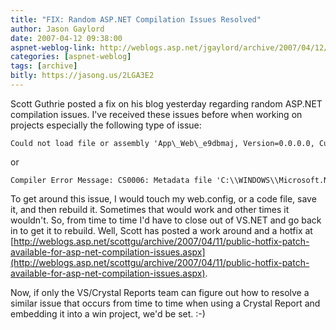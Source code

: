 ```yaml
---
title: "FIX: Random ASP.NET Compilation Issues Resolved"
author: Jason Gaylord
date: 2007-04-12 09:38:00
aspnet-weblog-link: http://weblogs.asp.net/jgaylord/archive/2007/04/12/fix-random-asp-net-compilation-issues-resolved.aspx
categories: [aspnet-weblog]
tags: [archive]
bitly: https://jasong.us/2LGA3E2
---
```


Scott Guthrie posted a fix on his blog yesterday regarding random ASP.NET compilation issues. I've received these issues before when working on projects especially the following type of issue:

```
Could not load file or assembly 'App\_Web\_e9dbmaj, Version=0.0.0.0, Culture=neutral, PublicKeyToken=null' or one of its dependencies. The system cannot find the file specified.
```

or

```
Compiler Error Message: CS0006: Metadata file 'C:\\WINDOWS\\Microsoft.NET\\Framework\\v2.0.50727\\Temporary ASP.NET Files\\cms.web\\44e73607\\b028acb3\\App\_global.asax.fakktchx.dll' could not be found
```

To get around this issue, I would touch my web.config, or a code file, save it, and then rebuild it. Sometimes that would work and other times it wouldn't. So, from time to time I'd have to close out of VS.NET and go back in to get it to rebuild. Well, Scott has posted a work around and a hotfix at [http://weblogs.asp.net/scottgu/archive/2007/04/11/public-hotfix-patch-available-for-asp-net-compilation-issues.aspx](http://weblogs.asp.net/scottgu/archive/2007/04/11/public-hotfix-patch-available-for-asp-net-compilation-issues.aspx).

Now, if only the VS/Crystal Reports team can figure out how to resolve a similar issue that occurs from time to time when using a Crystal Report and embedding it into a win project, we'd be set. :-)